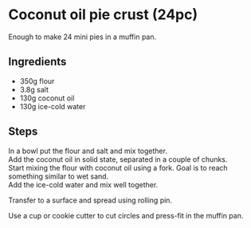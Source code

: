 # Coconut oil pie crust (24pc)

Enough to make 24 mini pies in a muffin pan.

## Ingredients
- 350g flour
- 3.8g salt
- 130g coconut oil
- 130g ice-cold water

## Steps
In a bowl put the flour and salt and mix together.  
Add the coconut oil in solid state, separated in a couple of chunks.  
Start mixing the flour with coconut oil using a fork. Goal is to reach something similar to wet sand.  
Add the ice-cold water and mix well together.  

Transfer to a surface and spread using rolling pin.

Use a cup or cookie cutter to cut circles and press-fit in the muffin pan.
